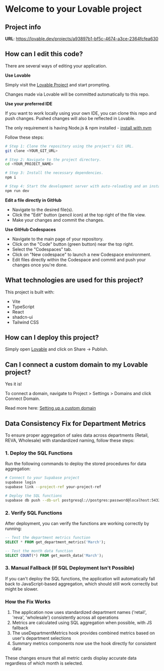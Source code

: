 # Welcome to your Lovable project

## Project info

**URL**: https://lovable.dev/projects/a93897b1-bf5c-4674-a3ce-2364fcfea630

## How can I edit this code?

There are several ways of editing your application.

**Use Lovable**

Simply visit the [Lovable Project](https://lovable.dev/projects/a93897b1-bf5c-4674-a3ce-2364fcfea630) and start prompting.

Changes made via Lovable will be committed automatically to this repo.

**Use your preferred IDE**

If you want to work locally using your own IDE, you can clone this repo and push changes. Pushed changes will also be reflected in Lovable.

The only requirement is having Node.js & npm installed - [install with nvm](https://github.com/nvm-sh/nvm#installing-and-updating)

Follow these steps:

```sh
# Step 1: Clone the repository using the project's Git URL.
git clone <YOUR_GIT_URL>

# Step 2: Navigate to the project directory.
cd <YOUR_PROJECT_NAME>

# Step 3: Install the necessary dependencies.
npm i

# Step 4: Start the development server with auto-reloading and an instant preview.
npm run dev
```

**Edit a file directly in GitHub**

- Navigate to the desired file(s).
- Click the "Edit" button (pencil icon) at the top right of the file view.
- Make your changes and commit the changes.

**Use GitHub Codespaces**

- Navigate to the main page of your repository.
- Click on the "Code" button (green button) near the top right.
- Select the "Codespaces" tab.
- Click on "New codespace" to launch a new Codespace environment.
- Edit files directly within the Codespace and commit and push your changes once you're done.

## What technologies are used for this project?

This project is built with:

- Vite
- TypeScript
- React
- shadcn-ui
- Tailwind CSS

## How can I deploy this project?

Simply open [Lovable](https://lovable.dev/projects/a93897b1-bf5c-4674-a3ce-2364fcfea630) and click on Share -> Publish.

## Can I connect a custom domain to my Lovable project?

Yes it is!

To connect a domain, navigate to Project > Settings > Domains and click Connect Domain.

Read more here: [Setting up a custom domain](https://docs.lovable.dev/tips-tricks/custom-domain#step-by-step-guide)

## Data Consistency Fix for Department Metrics

To ensure proper aggregation of sales data across departments (Retail, REVA, Wholesale) with standardized naming, follow these steps:

### 1. Deploy the SQL Functions

Run the following commands to deploy the stored procedures for data aggregation:

```bash
# Connect to your Supabase project
supabase login
supabase link --project-ref your-project-ref

# Deploy the SQL functions
supabase db push --db-url postgresql://postgres:password@localhost:5432/postgres -f supabase/functions/get_department_metrics.sql
```

### 2. Verify SQL Functions

After deployment, you can verify the functions are working correctly by running:

```sql
-- Test the department metrics function
SELECT * FROM get_department_metrics('March');

-- Test the month data function
SELECT COUNT(*) FROM get_month_data('March');
```

### 3. Manual Fallback (If SQL Deployment Isn't Possible)

If you can't deploy the SQL functions, the application will automatically fall back to JavaScript-based aggregation, which should still work correctly but might be slower.

### How the Fix Works

1. The application now uses standardized department names ('retail', 'reva', 'wholesale') consistently across all operations
2. Metrics are calculated using SQL aggregation when possible, with JS fallback
3. The useDepartmentMetrics hook provides combined metrics based on user's department selections
4. Summary metrics components now use the hook directly for consistent data

These changes ensure that all metric cards display accurate data regardless of which month is selected.
